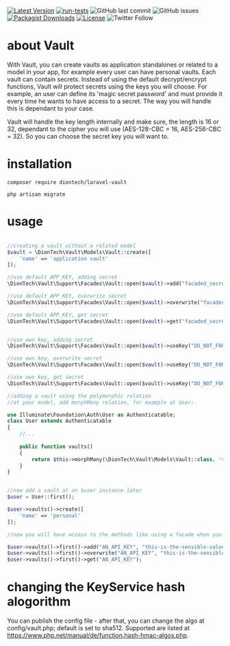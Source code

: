 [![Latest Version](https://img.shields.io/packagist/v/diontech/laravel-vault?label=version)](https://packagist.org/packages/diontech/laravel-vault/)
[![run-tests](https://github.com/DionTech/laravel-vault/actions/workflows/run_tests.yml/badge.svg)](https://github.com/DionTech/laravel-vault/actions/workflows/run_tests.yml)
![GitHub last commit](https://img.shields.io/github/last-commit/diontech/laravel-vault)
![GitHub issues](https://img.shields.io/github/issues-raw/diontech/laravel-vault)
[![Packagist Downloads](https://img.shields.io/packagist/dm/diontech/laravel-vault.svg?label=packagist%20downloads)](https://packagist.org/packages/diontech/laravel-vault)
[![License](https://img.shields.io/badge/license-mit-blue.svg)](https://github.com/diontech/laravel-vault/blob/main/LICENSE.md)
![Twitter Follow](https://img.shields.io/twitter/follow/dion_tech?style=social)


# about Vault

With Vault, you can create vaults as application standalones or related to a model in your app, 
for example every user can have personal vaults. Each vault can contain secrets. Instead of using
the default decrypt/encrypt functions, Vault will protect secrets using the keys you will choose.
For example, an user can define its 'magic secret password' and must provide it every
time he wants to have access to a secret. The way you will handle this is dependant to your case.

Vault will handle the key length internally and make sure, the length is 16 or 32, dependant to the cipher
you will use (AES-128-CBC = 16, AES-256-CBC = 32). So you can choose the secret key you will want to.

# installation

```shell
composer require diontech/laravel-vault
```

```shell
php artisan migrate
```

# usage

```php

//creating a vault without a related model
$vault = \DionTech\Vault\Models\Vault::create([
    'name' => 'application vault'
]);

//use default APP_KEY, adding secret
\DionTech\Vault\Support\Facades\Vault::open($vault)->add("facaded_secret", "AN_API_KEY");

//use default APP_KEY, overwrite secret
\DionTech\Vault\Support\Facades\Vault::open($vault)->overwrite("facaded_secret", "AN_API_KEY_overwritten");

//use default APP_KEY, get secret
\DionTech\Vault\Support\Facades\Vault::open($vault)->get("facaded_secret");


//use own key, adding secret
\DionTech\Vault\Support\Facades\Vault::open($vault)->useKey("DO_NOT_FORGETT_IT")->add("facaded_secret", "AN_API_KEY");

//use own key, overwrite secret
\DionTech\Vault\Support\Facades\Vault::open($vault)->useKey("DO_NOT_FORGETT_IT")->overwrite("facaded_secret", "AN_API_KEY_overwritten");

//use own key, get secret
\DionTech\Vault\Support\Facades\Vault::open($vault)->useKey("DO_NOT_FORGETT_IT")->get("facaded_secret");

```

```php
//adding a vault using the polymorphic relation
//at your model, add morphMany relation, for example at User:

use Illuminate\Foundation\Auth\User as Authenticatable;
class User extends Authenticatable
{
    //...
    
    public function vaults()
    {
        return $this->morphMany(\DionTech\Vault\Models\Vault::class, 'vaultable');
    }
}


//now add a vault at an $user instance later
$user = User::first();

$user->vaults()->create([
    'name' => 'personal'
]);

//now you will have access to the methods like using a facade when you will use the related model based vaults(), starting with open()

$user->vaults()->first()->add("AN_API_KEY", "this-is-the-sensible-value");
$user->vaults()->first()->overwrite("AN_API_KEY", "this-is-the-sensible-value-overwritten");
$user->vaults()->first()->get("AN_API_KEY");
```


# changing the KeyService hash alogorithm

You can publish the config file - after that, you can change the algo at config/vault.php; default is set to sha512.
Supported are listed at https://www.php.net/manual/de/function.hash-hmac-algos.php.


